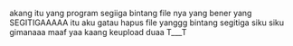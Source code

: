 akang itu yang program segiiga bintang file nya yang bener yang SEGITIGAAAAA itu aku gatau hapus file yanggg bintang segitiga siku siku gimanaaa maaf yaa kaang keupload duaa T___T
